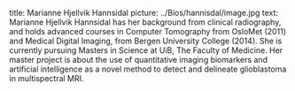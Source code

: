 title: Marianne Hjellvik Hannsidal
picture: ../Bios/hannisdal/image.jpg
text: 
Marianne Hjellvik Hannsidal has her background from clinical radiography, and holds advanced courses in Computer Tomography from OsloMet (2011) and Medical Digital Imaging, from Bergen University College (2014). She is currently pursuing Masters in Science at UiB, The Faculty of Medicine. Her master project is about the use of quantitative imaging biomarkers and artificial intelligence as a novel method to detect and delineate glioblastoma in multispectral MRI.
